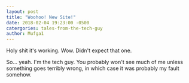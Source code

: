 ```yaml
---
layout: post
title: "Woohoo! New Site!"
date: 2018-02-04 19:23:00 -0500
catergories: tales-from-the-tech-guy
author: Mufga1
---
```


Holy shit it's working. Wow. Didn't expect that one.

So... yeah. I'm the tech guy. You probably won't see much of me unless something goes terribly wrong, in which case it was probably my fault somehow.
